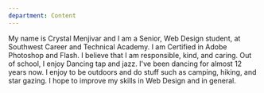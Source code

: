 ```yaml
---
department: Content
---
```

My name is Crystal Menjivar and I am a Senior, Web Design student, at Southwest Career and Technical Academy.  I am Certified in Adobe Photoshop and Flash. I believe that I am responsible, kind, and caring. Out of school, I enjoy Dancing tap and jazz. I've been dancing for almost 12 years now. I enjoy to be outdoors and do stuff such as camping, hiking, and star gazing. I hope to improve my skills in Web Design and in general.
